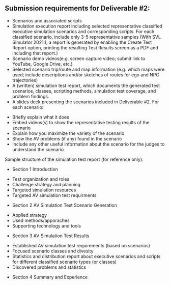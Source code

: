## Submission requirements for Deliverable #2:

- Scenarios and associated scripts
- Simulation execution report including selected representative classified executive simulation scenarios and corresponding scripts. For each classified scenario, include only 3-5 representative samples (With SVL Simulator 2021.1, a report is generated by enabling the Create Test Report option, printing the resulting Test Results screen as a PDF and including that report.)
- Scenario demo videos(e.g. screen capture video; submit link to YouTube, Google Drive, etc.)
- Selected scenario trip/route and map information (e.g. which maps were used; include descriptions and/or sketches of routes for ego and NPC trajectories)
- A (written) simulation test report, which documents the generated test scenarios, classes, scripting methods, simulation test coverage, and problem findings.
- A slides deck presenting the scenarios included in Deliverable #2. For each scenario:
* Briefly explain what it does
* Embed videos(s) to show the representative testing results of the scenario
* Explain how you maximize the variety of the scenario
* Show the AV problems (if any) found in the scenario
* Include any other useful information about the scenario for the judges to understand the scenario

Sample structure of the simulation test report (for reference only):
- Section 1 Introduction
* Test organization and roles
* Challenge strategy and planning
* Targeted simulation resources
* Targeted AV simulation test requirments
- Section 2 AV Simulation Test Scenario Generation
* Applied strategy
* Used methods/apporaches
* Supporting technology and tools
- Section 3 AV Simulation Test Results
* Established AV simulation test requirements (based on scenarios)
* Focused scenario classes and divesity
* Statistics and distribution report about executive scenarios and scripts for different classified scenario types (or classes)
* Discovered problems and statistics
- Section 4 Summary and Experience